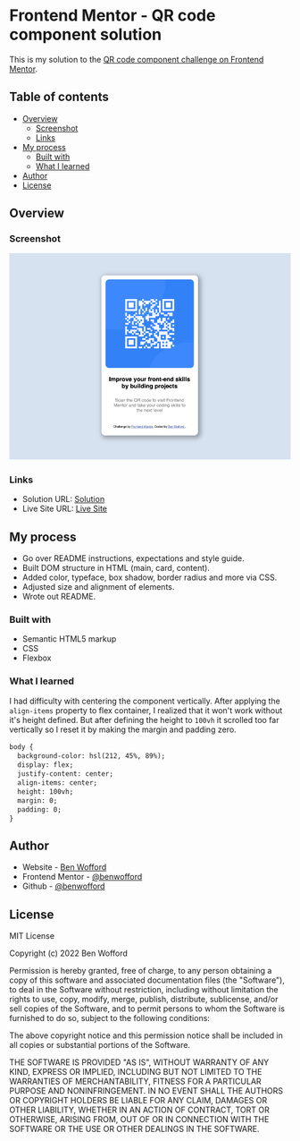 # Frontend Mentor - QR code component solution

This is my solution to the [QR code component challenge on Frontend Mentor](https://www.frontendmentor.io/challenges/qr-code-component-iux_sIO_H).

## Table of contents

- [Overview](#overview)
  - [Screenshot](#screenshot)
  - [Links](#links)
- [My process](#my-process)
  - [Built with](#built-with)
  - [What I learned](#what-i-learned)
- [Author](#author)
- [License](#license)

## Overview

### Screenshot

![qr element](/images/qr-main.png)

### Links

- Solution URL: [Solution](https://www.frontendmentor.io/solutions/qr-component-card-gXbxzncvQ)
- Live Site URL: [Live Site](https://benwofford.github.io/qr-code-component/)

## My process

- Go over README instructions, expectations and style guide.
- Built DOM structure in HTML (main, card, content).
- Added color, typeface, box shadow, border radius and more via CSS.
- Adjusted size and alignment of elements.
- Wrote out README.

### Built with

- Semantic HTML5 markup
- CSS
- Flexbox

### What I learned

I had difficulty with centering the component vertically. After applying the `align-items` property to flex container, I realized that it won't work without it's height defined. But after defining the height to `100vh` it scrolled too far vertically so I reset it by making the margin and padding zero.

```
body {
  background-color: hsl(212, 45%, 89%);
  display: flex;
  justify-content: center;
  align-items: center;
  height: 100vh;
  margin: 0;
  padding: 0;
}
```

## Author

- Website - [Ben Wofford](https://benwofford.github.io/react-portfolio/)
- Frontend Mentor - [@benwofford](https://www.frontendmentor.io/profile/benwofford)
- Github - [@benwofford](https://github.com/benwofford)

## License

MIT License

Copyright (c) 2022 Ben Wofford

Permission is hereby granted, free of charge, to any person obtaining a copy of this software and associated documentation files (the "Software"), to deal in the Software without restriction, including without limitation the rights to use, copy, modify, merge, publish, distribute, sublicense, and/or sell copies of the Software, and to permit persons to whom the Software is furnished to do so, subject to the following conditions:

The above copyright notice and this permission notice shall be included in all copies or substantial portions of the Software.

THE SOFTWARE IS PROVIDED "AS IS", WITHOUT WARRANTY OF ANY KIND, EXPRESS OR IMPLIED, INCLUDING BUT NOT LIMITED TO THE WARRANTIES OF MERCHANTABILITY, FITNESS FOR A PARTICULAR PURPOSE AND NONINFRINGEMENT. IN NO EVENT SHALL THE AUTHORS OR COPYRIGHT HOLDERS BE LIABLE FOR ANY CLAIM, DAMAGES OR OTHER LIABILITY, WHETHER IN AN ACTION OF CONTRACT, TORT OR OTHERWISE, ARISING FROM, OUT OF OR IN CONNECTION WITH THE SOFTWARE OR THE USE OR OTHER DEALINGS IN THE SOFTWARE.
